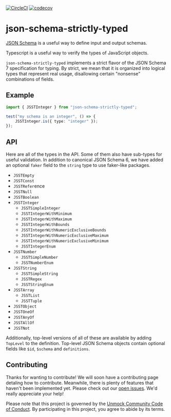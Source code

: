[![CircleCI](https://circleci.com/gh/unmock/json-schema-fast-check.svg?style=svg)](https://circleci.com/gh/unmock/json-schema-fast-check)
[![codecov](https://codecov.io/gh/unmock/json-schema-fast-check/branch/master/graph/badge.svg)](https://codecov.io/gh/unmock/json-schema-fast-check)

# json-schema-strictly-typed

[JSON Schema](https://json-schema.org) is a useful way to define input and output schemas.

Typescript is a useful way to verify the types of JavaScript objects.

`json-schema-strictly-typed` implements a strict flavor of the JSON Schema 7 specification for typing. By strict, we mean that it is organized into logical types that represent real usage, disallowing certain "nonsense" combinations of fields.

## Example

```typescript
import { JSSTInteger } from "json-schema-strictly-typed";

test("my schema is an integer", () => {
    JSSTInteger.is({ type: "integer" });
});
```

## API

Here are all of the types in the API.  Some of them also have sub-types for useful validation. In addition to canonical JSON Schema 6, we have added an optional `faker` field to the `string` type to use faker-like packages.

* `JSSTEmpty`
* `JSSTConst`
* `JSSTRefer`ence
* `JSSTNull`
* `JSSTBoolean`
* `JSSTInteger`
  * `JSSTSimpleInteger`
  * `JSSTIntegerWithMinimum`
  * `JSSTIntegerWithMaximum`
  * `JSSTIntegerWithBounds`
  * `JSSTIntegerWithNumericExclusiveBounds`
  * `JSSTIntegerWithNumericExclusiveMaximum`
  * `JSSTIntegerWithNumericExclusiveMinimum`
  * `JSSTIntegerEnum`
* `JSSTNumber`
  * `JSSTSimpleNumber`
  * `JSSTNumberEnum`
* `JSSTString`
  * `JSSTSimpleString`
  * `JSSTRegex`
  * `JSSTStringEnum`
* `JSSTArray`
  * `JSSTList`
  * `JSSTTuple`
* `JSSTObject`
* `JSSTOneOf`
* `JSSTAnyOf`
* `JSSTAllOf`
* `JSSTNot`

Additionally, top-level versions of all of these are available by adding `TopLevel` to the definition. Top-level JSON Schema objects contain optional fields like `$id`, `$schema` and `definitions`.

## Contributing

Thanks for wanting to contribute! We will soon have a contributing page
detaling how to contribute. Meanwhile, there is plenty of features that haven't been implemented yet. Please check out our [open issues](https://github.com/unmock/json-schema-strictly-typed/issues). We'd really appreciate your help!


Please note that this project is governed by the [Unmock Community Code of Conduct](https://github.com/unmock/code-of-conduct). By participating in this project, you agree to abide by its terms.
